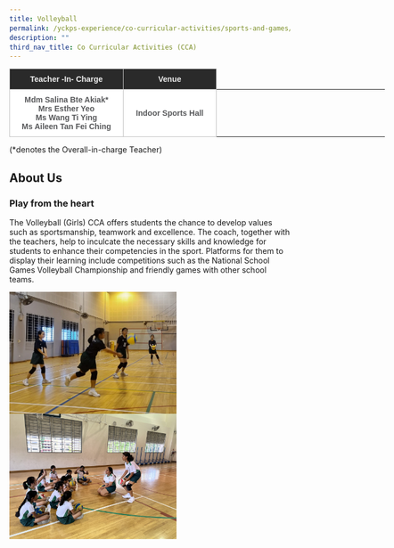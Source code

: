 ```yaml
---
title: Volleyball
permalink: /yckps-experience/co-curricular-activities/sports-and-games/volleyball/
description: ""
third_nav_title: Co Curricular Activities (CCA)
---
```

<style type="text/css">
.tg  {border-collapse:collapse;border-spacing:0;}
.tg td{border-color:black;border-style:solid;border-width:1px;font-family:Arial, sans-serif;font-size:14px;
  overflow:hidden;padding:10px 5px;word-break:normal;}
.tg th{border-color:black;border-style:solid;border-width:1px;font-family:Arial, sans-serif;font-size:14px;
  font-weight:normal;overflow:hidden;padding:10px 5px;word-break:normal;}
.tg .tg-12c9{background-color:#FFF;border-color:#c0c0c0;color:#58595B;font-weight:bold;text-align:center;vertical-align:top}
.tg .tg-qira{background-color:#FFF;border-color:#c0c0c0;color:#58595B;text-align:center;vertical-align:middle}
.tg .tg-lh01{background-color:#2A2A2A;border-color:#c0c0c0;color:#EEE;font-weight:bold;text-align:center;vertical-align:top}
.tg .tg-1hqx{background-color:#FFF;border-color:#c0c0c0;color:#58595B;font-weight:bold;text-align:center;vertical-align:middle}
</style>
<table class="tg" style="undefined;table-layout: fixed; width: 674px">
<colgroup>
<col style="width: 204.003906px">
<col style="width: 167.003906px">
<col style="width: 134.003906px">
<col style="width: 169.003906px">
</colgroup>
<thead>
  <tr>
    <th class="tg-lh01">Teacher -In- Charge </th>
    <th class="tg-lh01">Venue </th>
    </tr>
</thead>
<tbody>
  <tr>
    <td class="tg-12c9">Mdm Salina Bte Akiak*<br>
Mrs Esther Yeo<br>
Ms Wang Ti Ying<br>
Ms Aileen Tan Fei Ching
    </td><td class="tg-1hqx">Indoor Sports Hall</td>
    </tr>
</tbody>
</table>

(\*denotes the Overall-in-charge Teacher)&nbsp;  

About Us
-----

 ### **Play from the heart**  

The Volleyball (Girls) CCA offers students the chance to develop values such as sportsmanship, teamwork and excellence. The coach, together with the teachers, help to inculcate the necessary skills and knowledge for students to enhance their competencies in the sport. Platforms for them to display their learning include competitions such as the National School Games Volleyball Championship and friendly games with other school teams.

<img src="/images/2023/CCA/volleyball1%20-%20lovino%20villasin%20cruz.jpeg" style="width:300px;height:auto;" align="center"><br>
<img src="/images/2023/CCA/volleyball2%20-%20lovino%20villasin%20cruz.jpg" style="width:300px;height:auto;" align="center">